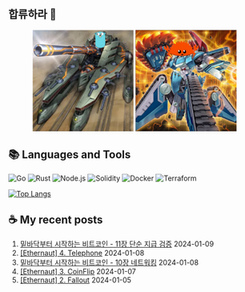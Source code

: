 ## 합류하라 🤝

<div align="center">
    <img src="https://github.com/piatoss3612/piatoss3612/blob/main/assets/go.png" alt="합류하라-go" width="40%" height="auto">
    <img src="https://github.com/piatoss3612/piatoss3612/blob/main/assets/rust.png" alt="합류하라-rust" width="40%" height="auto">
</div>

## 📚 Languages and Tools

![Go](https://img.shields.io/badge/Go-00ADD8?style=for-the-badge&logo=go&logoColor=white)
![Rust](https://img.shields.io/badge/Rust-000000?style=for-the-badge&logo=rust&logoColor=white)
![Node.js](https://img.shields.io/badge/Node.js-43853D?style=for-the-badge&logo=node.js&logoColor=white)
![Solidity](https://img.shields.io/badge/solidity-363636?style=for-the-badge&logo=solidity&logoColor=white)
![Docker](https://img.shields.io/badge/docker-%230db7ed.svg?style=for-the-badge&logo=docker&logoColor=white)
![Terraform](https://img.shields.io/badge/terraform-%235835CC.svg?style=for-the-badge&logo=terraform&logoColor=white)

[![Top Langs](https://github-readme-stats.vercel.app/api/top-langs/?username=piatoss3612&layout=compact)](https://github.com/piatoss3612/github-readme-stats)

## ☕ My recent posts

1. [밑바닥부터 시작하는 비트코인 - 11장 단순 지급 검증](https://piatoss3612.tistory.com/94) 2024-01-09
2. [[Ethernaut] 4. Telephone](https://piatoss3612.tistory.com/93) 2024-01-08
3. [밑바닥부터 시작하는 비트코인 - 10장 네트워킹](https://piatoss3612.tistory.com/92) 2024-01-08
4. [[Ethernaut] 3. CoinFlip](https://piatoss3612.tistory.com/91) 2024-01-07
5. [[Ethernaut] 2. Fallout](https://piatoss3612.tistory.com/90) 2024-01-05